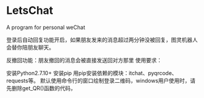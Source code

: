 # LetsChat
A program for personal weChat


登录后自动回复功能开启，如果朋友发来的消息超过两分钟没被回复，图灵机器人会替你陪朋友聊天。

反撤回功能：朋友撤回的消息会被直接发送回对方那里
使用要求：

安装Python2.7.10+
安装pip
用pip安装依赖的模块：itchat、pyqrcode、requests等。
默认使用命令行的窗口绘制登录二维码，windows用户使用时，请先删除get_QR()函数的代码，
